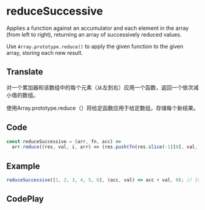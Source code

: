 # reduceSuccessive

Applies a function against an accumulator and each element in the array (from left to right), returning an array of successively reduced values.

Use `Array.prototype.reduce()` to apply the given function to the given array, storing each new result.

## Translate

对一个累加器和该数组中的每个元素（从左到右）应用一个函数，返回一个依次减小值的数组。

使用Array.prototype.reduce（）将给定函数应用于给定数组，存储每个新结果。

## Code

```js
const reduceSuccessive = (arr, fn, acc) =>
  arr.reduce((res, val, i, arr) => (res.push(fn(res.slice(-1)[0], val, i, arr)), res), [acc]);
```

## Example

```js
reduceSuccessive([1, 2, 3, 4, 5, 6], (acc, val) => acc + val, 0); // [0, 1, 3, 6, 10, 15, 21]
```

## CodePlay

<template>
  <code-play codeplay-id="" />
</template>
